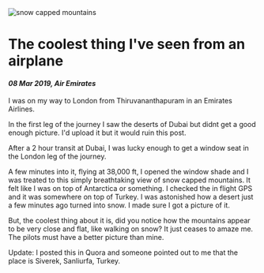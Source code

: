 <img class='img img--left img--grow' src='/posts/photos/snow-mountains.jpg' alt='snow capped mountains' title='snow capped mountains' />

# The coolest thing I've seen from an airplane

#### *08 Mar 2019, Air Emirates*

I was on my way to London from Thiruvananthapuram in an Emirates Airlines.

In the first leg of the journey I saw the deserts of Dubai but didnt get a good enough picture. I'd upload it but it would ruin this post.

After a 2 hour transit at Dubai, I was lucky enough to get a window seat in the London leg of the journey.

A few minutes into it, flying at 38,000 ft, I opened the window shade and I was treated to this simply breathtaking view of snow capped mountains. It felt like I was on top of Antarctica or something. I checked the in flight GPS and it was somewhere on top of Turkey. I was astonished how a desert just a few minutes ago turned into snow. I made sure I got a picture of it.

But, the coolest thing about it is, did you notice how the mountains appear to be very close and flat, like walking on snow? It just ceases to amaze me. The pilots must have a better picture than mine.

Update: I posted this in Quora and someone pointed out to me that the place is Siverek, Sanliurfa, Turkey.



